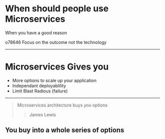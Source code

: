 # When should people use Microservices

When you have a good reason




o78646
Focus on the outcome not the technology


---
# Microservices Gives you
* More options to scale up your application
* Independant deployablility
* Limit Blast Radious (failure)

---

> Microservices architecture buys you options
>> James Lewis

You **buy** into a whole series of options
---
 
 

